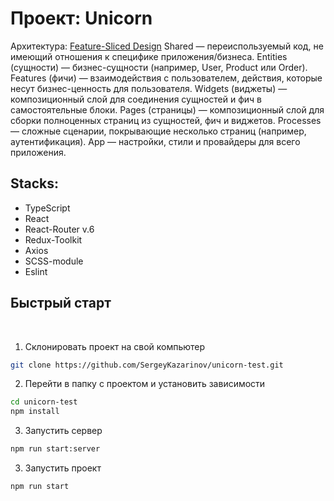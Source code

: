 # Проект: Unicorn

Архитектура: [Feature-Sliced Design](https://feature-sliced.design/)
Shared — переиспользуемый код, не имеющий отношения к специфике приложения/бизнеса.
Entities (сущности) — бизнес-сущности (например, User, Product или Order).
Features (фичи) — взаимодействия с пользователем, действия, которые несут бизнес-ценность для пользователя.
Widgets (виджеты) — композиционный слой для соединения сущностей и фич в самостоятельные блоки.
Pages (страницы) — композиционный слой для сборки полноценных страниц из сущностей, фич и виджетов.
Processes — сложные сценарии, покрывающие несколько страниц (например, аутентификация).
App — настройки, стили и провайдеры для всего приложения.


## Stacks:

- TypeScript
- React
- React-Router v.6
- Redux-Toolkit
- Axios
- SCSS-module
- Eslint

## Быстрый старт

<br />

1. Склонировать проект на свой компьютер

```bash
git clone https://github.com/SergeyKazarinov/unicorn-test.git
```

2. Перейти в папку с проектом и установить зависимости

```bash
cd unicorn-test
npm install
```
3. Запустить сервер

```bash
npm run start:server
```

3. Запустить проект

```bash
npm run start
```